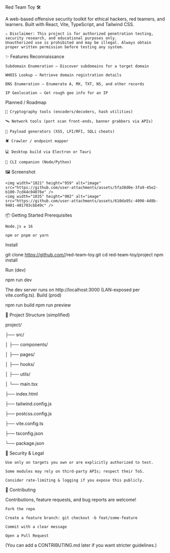 Red Team Toy 🛠️

A web-based offensive security toolkit for ethical hackers, red teamers, and learners.
Built with React, Vite, TypeScript, and Tailwind CSS.

    ⚠️ Disclaimer: This project is for authorized penetration testing, security research, and educational purposes only.
    Unauthorized use is prohibited and may be illegal. Always obtain proper written permission before testing any system.

✨ Features
Reconnaissance

    Subdomain Enumeration – Discover subdomains for a target domain

    WHOIS Lookup – Retrieve domain registration details

    DNS Enumeration – Enumerate A, MX, TXT, NS, and other records

    IP Geolocation – Get rough geo info for an IP

Planned / Roadmap

    🔐 Cryptography tools (encoders/decoders, hash utilities)

    🛰️ Network tools (port scan front-ends, banner grabbers via APIs)

    🧪 Payload generators (XSS, LFI/RFI, SQLi cheats)

    🕷️ Crawler / endpoint mapper

    💻 Desktop build via Electron or Tauri

    🧰 CLI companion (Node/Python)


🖼️ Screenshot

    <img width="1821" height="959" alt="image" src="https://github.com/user-attachments/assets/5fa38d0e-3fa9-45e2-b100-7cd44c04076e" />
    <img width="1035" height="902" alt="image" src="https://github.com/user-attachments/assets/610da95c-4090-4d8b-9401-481703cbb49c" />

📦 Getting Started
Prerequisites

    Node.js ≥ 16

    npm or pnpm or yarn

Install

git clone https://github.com/<your-username>/red-team-toy.git
cd red-team-toy/project
npm install

Run (dev)

npm run dev

The dev server runs on http://localhost:3000 (LAN-exposed per vite.config.ts).
Build (prod)

npm run build
npm run preview

📁 Project Structure (simplified)

project/

├── src/

│   ├── components/

│   ├── pages/

│   ├── hooks/

│   ├── utils/

│   └── main.tsx

├── index.html

├── tailwind.config.js

├── postcss.config.js

├── vite.config.ts

├── tsconfig.json

└── package.json




🔐 Security & Legal

    Use only on targets you own or are explicitly authorized to test.

    Some modules may rely on third‑party APIs; respect their ToS.

    Consider rate-limiting & logging if you expose this publicly.

🤝 Contributing

Contributions, feature requests, and bug reports are welcome!

    Fork the repo

    Create a feature branch: git checkout -b feat/some-feature

    Commit with a clear message

    Open a Pull Request

    
(You can add a CONTRIBUTING.md later if you want stricter guidelines.)
